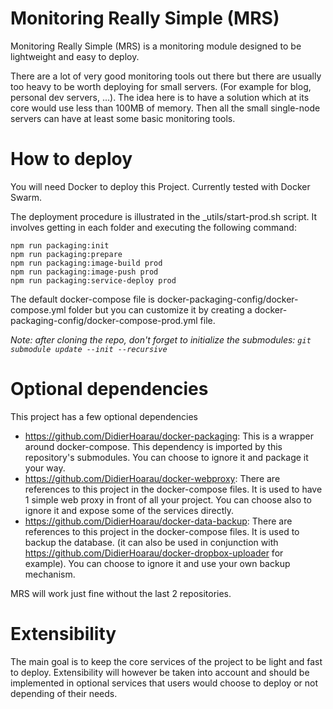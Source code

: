 # Monitoring Really Simple (MRS)

Monitoring Really Simple (MRS) is a monitoring module designed to be lightweight and easy to deploy.

There are a lot of very good monitoring tools out there but there are usually too heavy to be worth deploying for small servers. (For example for blog, personal dev servers, ...). The idea here is to have a solution which at its core would use less than 100MB of memory. Then all the small single-node servers can have at least some basic monitoring tools.

# How to deploy

You will need Docker to deploy this Project. Currently tested with Docker Swarm.

The deployment procedure is illustrated in the \_utils/start-prod.sh script. It involves getting in each folder and executing the following command:

```
npm run packaging:init
npm run packaging:prepare
npm run packaging:image-build prod
npm run packaging:image-push prod
npm run packaging:service-deploy prod
```

The default docker-compose file is docker-packaging-config/docker-compose.yml folder but you can customize it by creating a docker-packaging-config/docker-compose-prod.yml file.

_Note: after cloning the repo, don't forget to initialize the submodules:
`git submodule update --init --recursive`_

# Optional dependencies

This project has a few optional dependencies

* https://github.com/DidierHoarau/docker-packaging: This is a wrapper around docker-compose. This dependency is imported by this repository's submodules. You can choose to ignore it and package it your way.
* https://github.com/DidierHoarau/docker-webproxy: There are references to this project in the docker-compose files. It is used to have 1 simple web proxy in front of all your project. You can choose also to ignore it and expose some of the services directly.
* https://github.com/DidierHoarau/docker-data-backup: There are references to this project in the docker-compose files. It is used to backup the database. (it can also be used in conjunction with https://github.com/DidierHoarau/docker-dropbox-uploader for example). You can choose to ignore it and use your own backup mechanism.

MRS will work just fine without the last 2 repositories.

# Extensibility

The main goal is to keep the core services of the project to be light and fast to deploy. Extensibility will however be taken into account and should be implemented in optional services that users would choose to deploy or not depending of their needs.
